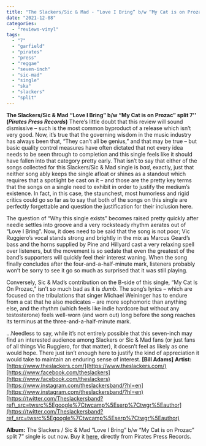 ```yaml
---
title: "The Slackers/Sic & Mad - “Love I Bring” b/w “My Cat is on Prozac” split 7''"
date: "2021-12-08"
categories: 
  - "reviews-vinyl"
tags: 
  - "7"
  - "garfield"
  - "pirates"
  - "press"
  - "reggae"
  - "seven-inch"
  - "sic-mad"
  - "single"
  - "ska"
  - "slackers"
  - "split"
---
```


**The Slackers/Sic & Mad** **“Love I Bring” b/w “My Cat is on Prozac” split 7''** **(_Pirates Press Records_)** There’s little doubt that this review will sound dismissive – such is the most common byproduct of a release which isn’t very good. Now, it’s true that the governing wisdom in the music industry has always been that, “They can’t all be genius,” and that may be true – but basic quality control measures have often dictated that not every idea needs to be seen through to completion and this single feels like it should have fallen into that category pretty early. That isn’t to say that either of the songs collected for this Slackers/Sic & Mad single is _bad_, exactly, just that neither song ably keeps the single afloat or shines as a standout which requires that a spotlight be cast on it – and those are the pretty key terms that the songs on a single need to exhibit in order to justify the medium’s existence. In fact, in this case, the staunchest, most humorless and rigid critics could go so far as to say that both of the songs on this single are perfectly forgettable and question the justification for their inclusion here.

The question of “Why this single exists” becomes raised pretty quickly after needle settles into groove and a very rocksteady rhythm aerates out of “Love I Bring”. Now, it does need to be said that the song is not poor; Vic Ruggiero’s vocal stands strong and brightly in the mix as Marcus Geard’s bass and the horns supplied by Pine and Hillyard cast a very relaxing spell over listeners, but the movement is so sedate that even the greatest of the band’s supporters will quickly feel their interest waning. When the song finally concludes after the four-and-a-half-minute mark, listeners probably won’t be sorry to see it go so much as surprised that it was still playing.

Conversely, Sic & Mad’s contribution on the B-side of this single, “My Cat Is On Prozac,” isn’t so much bad as it is _dumb_. The song’s lyrics – which are focused on the tribulations that singer Michael Weininger has to endure from a cat that he also medicates – are more sophomoric than anything else, and the rhythm (which feels like indie hardcore but without any testosterone) feels well-worn (and worn out) long before the song reaches its terminus at the three-and-a-half-minute mark.

…Needless to say, while it’s not entirely possible that this seven-inch may find an interested audience among Slackers or Sic & Mad fans (or just fans of all things Vic Ruggiero, for that matter), it doesn’t feel as likely as one would hope. There just isn’t enough here to justify the kind of appreciation it would take to maintain an enduring sense of interest. **\[Bill Adams\]** **Artist:** [https://www.theslackers.com/](https://www.theslackers.com/) [https://www.facebook.com/theslackers](https://www.facebook.com/theslackers) [https://www.instagram.com/theslackersband/?hl=en](https://www.instagram.com/theslackersband/?hl=en) [https://twitter.com/Theslackersband?ref\_src=twsrc%5Egoogle%7Ctwcamp%5Eserp%7Ctwgr%5Eauthor](https://twitter.com/Theslackersband?ref_src=twsrc%5Egoogle%7Ctwcamp%5Eserp%7Ctwgr%5Eauthor)

**Album:** The Slackers / Sic & Mad “Love I Bring” b/w “My Cat is on Prozac” split 7” single is out now. Buy it [here](https://shop.piratespressrecords.com/products/the-slackers-papa-b-sic-mad-split-7), directly from Pirates Press Records.
